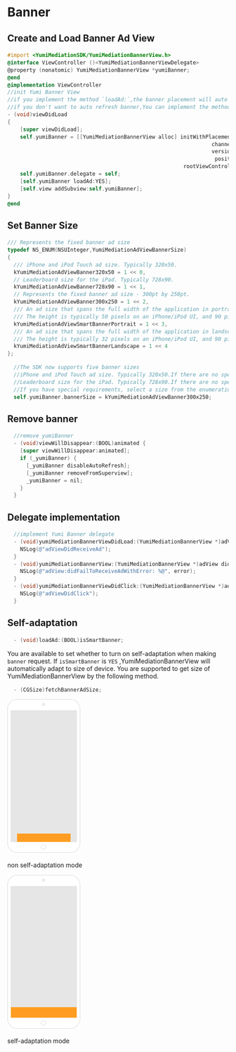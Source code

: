 # Banner 

## Create and Load Banner Ad View

```objective-c
#import <YumiMediationSDK/YumiMediationBannerView.h>
@interface ViewController ()<YumiMediationBannerViewDelegate>
@property (nonatomic) YumiMediationBannerView *yumiBanner;
@end    
@implementation ViewController
//init Yumi Banner View
//if you implement the method `loadAd:`,the banner placement will auto refresh.You don't need to call this method repeatedly.
//if you don't want to auto refresh banner,You can implement the method `disableAutoRefresh`.
- (void)viewDidLoad 
{
    [super viewDidLoad];
    self.yumiBanner = [[YumiMediationBannerView alloc] initWithPlacementID:@"Your PlacementID"
                                                                 channelID:@"Your ChannelID" 
                                                                 versionID:@"Your VersionNumber"
                                                                  position:YumiMediationBannerPositionBottom
                                                        rootViewController:self];
    self.yumiBanner.delegate = self;
    [self.yumiBanner loadAd:YES];
    [self.view addSubview:self.yumiBanner];
}
@end
```

## Set Banner Size
```objective-c
/// Represents the fixed banner ad size
typedef NS_ENUM(NSUInteger,YumiMediationAdViewBannerSize) 
{
  /// iPhone and iPod Touch ad size. Typically 320x50.
  kYumiMediationAdViewBanner320x50 = 1 << 0,
  // Leaderboard size for the iPad. Typically 728x90.
  kYumiMediationAdViewBanner728x90 = 1 << 1,
  // Represents the fixed banner ad size - 300pt by 250pt.
  kYumiMediationAdViewBanner300x250 = 1 << 2,
  /// An ad size that spans the full width of the application in portrait orientation. 
  /// The height is typically 50 pixels on an iPhone/iPod UI, and 90 pixels tall on an iPad UI.
  kYumiMediationAdViewSmartBannerPortrait = 1 << 3,
  /// An ad size that spans the full width of the application in landscape orientation. 
  /// The height is typically 32 pixels on an iPhone/iPod UI, and 90 pixels tall on an iPad UI.
  kYumiMediationAdViewSmartBannerLandscape = 1 << 4
};
```
```objective-c
  //The SDK now supports five banner sizes
  //iPhone and iPod Touch ad size. Typically 320x50.If there are no special requirements, there is no need to execute the code below.
  //Leaderboard size for the iPad. Typically 728x90.If there are no special requirements, there is no need to execute the code below.
  //If you have special requirements, select a size from the enumeration and execute the code below.
  self.yumiBanner.bannerSize = kYumiMediationAdViewBanner300x250;
```

## Remove banner
```objective-c
  //remove yumiBanner
  - (void)viewWillDisappear:(BOOL)animated {
    [super viewWillDisappear:animated];
    if (_yumiBanner) {
      [_yumiBanner disableAutoRefresh];
      [_yumiBanner removeFromSuperview];
      _yumiBanner = nil;
    }
  }
```

## Delegate implementation 
```objective-c
  //implement Yumi Banner delegate
  - (void)yumiMediationBannerViewDidLoad:(YumiMediationBannerView *)adView{
    NSLog(@"adViewDidReceiveAd");
  }
  - (void)yumiMediationBannerView:(YumiMediationBannerView *)adView didFailWithError:(YumiMediationError *)error{
    NSLog(@"adView:didFailToReceiveAdWithError: %@", error);
  }
  - (void)yumiMediationBannerViewDidClick:(YumiMediationBannerView *)adView{
    NSLog(@"adViewDidClick");
  }
```

## Self-adaptation
```objective-c
  - (void)loadAd:(BOOL)isSmartBanner;
```

You are available to set whether to turn on self-adaptation when making `banner` request.
If `isSmartBanner` is `YES` ,YumiMediationBannerView will automatically adapt to size of device. 
You are supported to get size of YumiMediationBannerView by the following method.
  
```objective-c
  - (CGSize)fetchBannerAdSize;
```

![fzsy](resources/fzsy.png)
<p align="left">non self-adaptation mode</p>  	  

![zsy](resources/zsy.png)
<p align="left">self-adaptation mode</p> 

